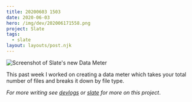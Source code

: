 ```yaml
---
title: 20200603 1503
date: 2020-06-03
hero: /img/dev/202006171558.png
project: Slate
tags:
  - slate
layout: layouts/post.njk
---
```


![Screenshot of Slate's new Data Meter](https://d2w9rnfcy7mm78.cloudfront.net/9424136/original_681f6ebf3650ac24a24fde55d1c8e162.png?1604842685?bc=0)

This past week I worked on creating a data meter which takes your total number of files and breaks it down by file type.

_For more writing see [devlogs](https://gndclouds.cc/tags/devlogs/) or [slate](https://gndclouds.cc/tags/slate/) for more on this project_.
